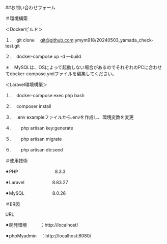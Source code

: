 ##お問い合わせフォーム

＃環境構築

＜Dockerビルド＞

１．　git clone 　git@github.com:ymym918/20240503_yamada_check-test.git

２．　docker-compose up -d —build

＊　MySQLは、OSによって起動しない場合があるのでそれぞれのPCに合わせてdocker-compose.ymlファイルを編集してください。

＜Laravel環境構築＞

１．　docker-compose exec php bash

２．　composer install

３．　.env exampleファイルから.envを作成し、環境変数を変更

４．　　php artisan key:generate

５．　　php artisan migrate

６．　　php artisan  db:seed

＃使用技術

⚫︎PHP 　　　　　　　　8.3.3

⚫︎Laravel 　　　　　　8.83.27

⚫︎MySQL 　　　　　　8.0.26

＃ER図

URL

⚫︎開発環境　　　：http://localhost/

⚫︎phpMyadmin　：http://localhost:8080/
